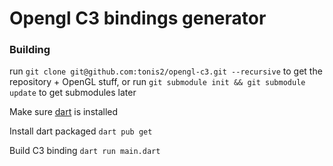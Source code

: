 # Opengl C3 bindings generator


### Building

run `git clone git@github.com:tonis2/opengl-c3.git --recursive` to get the repository + OpenGL stuff, or run `git submodule init && git submodule update` to get submodules later 


Make sure [dart](https://dart.dev/) is installed 

Install dart packaged `dart pub get`

Build C3 binding `dart run main.dart`
